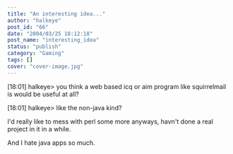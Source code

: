 ```yaml
---
title: "An interesting idea..."
author: "halkeye"
post_id: "66"
date: "2004/03/25 18:12:18"
post_name: "interesting_idea"
status: "publish"
category: "Gaming"
tags: []
cover: "cover-image.jpg"
---
```


[18:01] halkeye&gt; you think a web based icq or aim program like squirrelmail is would be useful at all?  

[18:01] halkeye&gt; like the non-java kind?

I'd really like to mess with perl some more anyways, havn't done a real project in it in a while.  

And I hate java apps so much.
